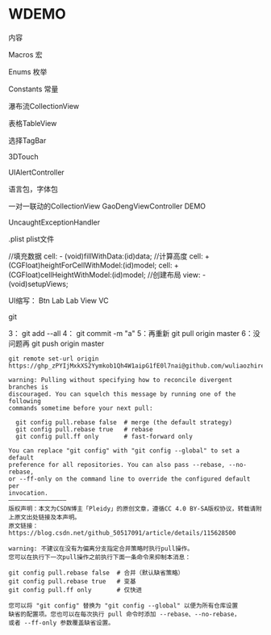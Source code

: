 # WDEMO

内容

Macros 宏

Enums 枚举

Constants  常量

瀑布流CollectionView

表格TableView

选择TagBar

3DTouch

UIAlertController

语言包，字体包

一对一联动的CollectionView GaoDengViewController DEMO

UncaughtExceptionHandler

.plist plist文件





//填充数据
cell:  - (void)fillWithData:(id)data; 
//计算高度
cell:  + (CGFloat)heightForCellWithModel:(id)model;
cell:  + (CGFloat)cellHeightWithModel:(id)model;
//创建布局
view: - (void)setupViews;


UI缩写： Btn Lab Lab View VC


git

3： git add --all
4： git commit -m "a"
5：再重新 git pull origin master 
6：没问题再 git push origin master 

```
git remote set-url origin https://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@github.com/wuliaozhiren5/WDEMO.git/
```

```
warning: Pulling without specifying how to reconcile divergent branches is
discouraged. You can squelch this message by running one of the following
commands sometime before your next pull:

  git config pull.rebase false  # merge (the default strategy)
  git config pull.rebase true   # rebase
  git config pull.ff only       # fast-forward only

You can replace "git config" with "git config --global" to set a default
preference for all repositories. You can also pass --rebase, --no-rebase,
or --ff-only on the command line to override the configured default per
invocation.
————————————————
版权声明：本文为CSDN博主「Pleidy」的原创文章，遵循CC 4.0 BY-SA版权协议，转载请附上原文出处链接及本声明。
原文链接：https://blog.csdn.net/github_50517091/article/details/115628500
```

 ```
warning: 不建议在没有为偏离分支指定合并策略时执行pull操作。 
您可以在执行下一次pull操作之前执行下面一条命令来抑制本消息：

git config pull.rebase false  # 合并（默认缺省策略）
git config pull.rebase true   # 变基
git config pull.ff only       # 仅快进

您可以将 "git config" 替换为 "git config --global" 以便为所有仓库设置
缺省的配置项。您也可以在每次执行 pull 命令时添加 --rebase、--no-rebase，
或者 --ff-only 参数覆盖缺省设置。
```
